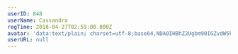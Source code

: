 ```yaml
---
userID: 848
userName: Cassandra
regTime: 2018-04-27T02:59:00.000Z
avatar: 'data:text/plain; charset=utf-8;base64,NDA0IHBhZ2Ugbm90IGZvdW5kCg=='
userURL: null
---
```



